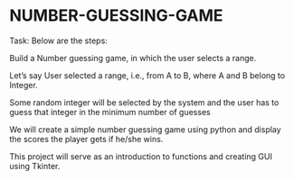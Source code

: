# NUMBER-GUESSING-GAME

Task: Below are the steps:

Build a Number guessing game, in which the user selects a range.

Let’s say User selected a range, i.e., from A to B, where A and B belong to Integer.

Some random integer will be selected by the system and the user has to guess that integer in the minimum number of guesses



We will create a simple number guessing game using python and display the scores the player gets if he/she wins.

This project will serve as an introduction to functions and creating GUI using Tkinter.
